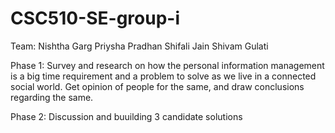 # CSC510-SE-group-i

Team:
Nishtha Garg
Priysha Pradhan
Shifali Jain
Shivam Gulati

Phase 1:
Survey and research on how the personal information management is a big time 
requirement and a problem to solve as we live in a connected social world.
Get opinion of people for the same, and draw conclusions regarding the same.

Phase 2:
Discussion  and buuilding 3 candidate solutions
